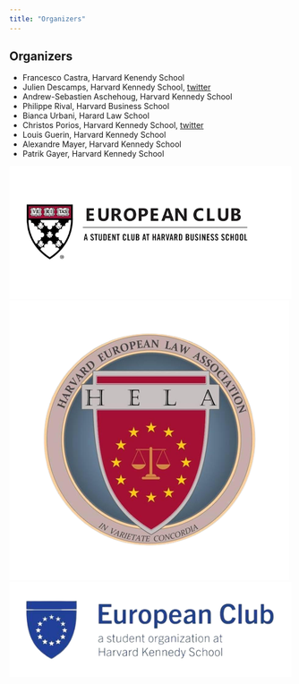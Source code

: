 ```yaml
---
title: "Organizers"
---
```


## Organizers

- Francesco Castra, Harvard Kenendy School
- Julien Descamps, Harvard Kennedy School, [twitter](https://twitter.com/Julien_Dcp)
- Andrew-Sebastien Aschehoug, Harvard Kennedy School
- Philippe Rival, Harvard Business School
- Bianca Urbani, Harard Law School
- Christos Porios, Harvard Kennedy School, [twitter](https://twitter.com/ChristosPorios)
- Louis Guerin, Harvard Kennedy School
- Alexandre Mayer, Harvard Kennedy School
- Patrik Gayer, Harvard Kennedy School

<div class='student-orgs' markdown="1">
    <img src='hbs.png' alt="Harvard Business School European Caucus"/>
    <img src='hls.png' alt="Harvard Law School European Caucus"/>
    <img src='hks.png' alt="Harvard Kennedy School European Caucus"/>
</div>
